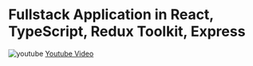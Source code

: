 
# Fullstack Application in React, TypeScript, Redux Toolkit, Express


 ![youtube](https://github.com/user-attachments/assets/3ee152d2-0855-4c71-b65e-91404f5e7f0c) [Youtube Video](https://www.youtube.com/watch?v=KSh1WB92u0o)
